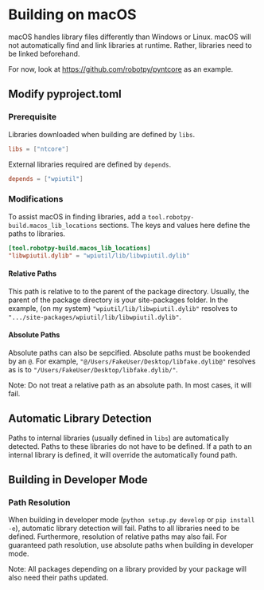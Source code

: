 Building on macOS
=================

macOS handles library files differently than Windows or Linux. macOS will not
automatically find and link libraries at runtime. Rather, libraries need to be
linked beforehand.

For now, look at https://github.com/robotpy/pyntcore as an example.

Modify pyproject.toml
---------------------

### Prerequisite

Libraries downloaded when building are defined by `libs`.
```toml
libs = ["ntcore"]
```

External libraries required are defined by `depends`.
```toml
depends = ["wpiutil"]
```

### Modifications

To assist macOS in finding libraries, add a
`tool.robotpy-build.macos_lib_locations` sections. The keys and values here
define the paths to libraries.

```toml
[tool.robotpy-build.macos_lib_locations]
"libwpiutil.dylib" = "wpiutil/lib/libwpiutil.dylib"
```

#### Relative Paths

This path is relative to to the parent of the package directory. Usually, the
parent of the package directory is your site-packages folder. In the example,
(on my system) `"wpiutil/lib/libwpiutil.dylib"` resolves to
`".../site-packages/wpiutil/lib/libwpiutil.dylib"`.

#### Absolute Paths

Absolute paths can also be sepcified. Absolute paths must be bookended by an
`@`. For example, `"@/Users/FakeUser/Desktop/libfake.dylib@"` resolves as is
to `"/Users/FakeUser/Desktop/libfake.dylib/"`.

Note: Do not treat a relative path as an absolute path. In most cases, it
will fail.

Automatic Library Detection
---------------------------

Paths to internal libraries (usually defined in `libs`) are automatically
detected. Paths to these libraries do not have to be defined. If a path to
an internal library is defined, it will override the automatically found path.

Building in Developer Mode
--------------------------
### Path Resolution

When building in developer mode (`python setup.py develop` or `pip install -e`),
automatic library detection will fail. Paths to all libraries need to be defined.
Furthermore, resolution of relative paths may also fail. For guaranteed path
resolution, use absolute paths when building in developer mode.

Note: All packages depending on a library provided by your package will also
need their paths updated.

